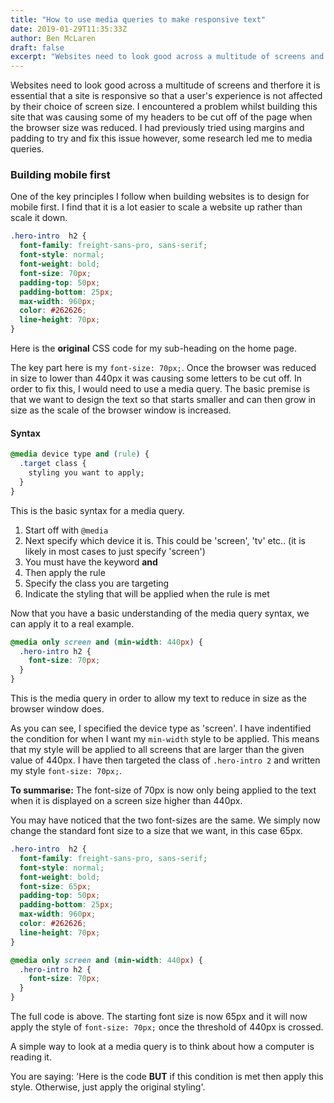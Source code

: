 ```yaml
---
title: "How to use media queries to make responsive text"
date: 2019-01-29T11:35:33Z
author: Ben McLaren
draft: false
excerpt: "Websites need to look good across a multitude of screens and therefore it is essential that a site is responsive so that a user's experience is not affected by their choice of screen size."
---
```


Websites need to look good across a multitude of screens and therfore it is essential that a site is responsive so that a user's experience is not affected by their choice of screen size. I encountered a problem whilst building this site that was causing some of my headers to be cut off of the page when the browser size was reduced. I had previously tried using margins and padding to try and fix this issue however, some research led me to media queries.

### Building mobile first

One of the key principles I follow when building websites is to design for mobile first. I find that it is a lot easier to scale a website up rather than scale it down.

```css
.hero-intro  h2 {
  font-family: freight-sans-pro, sans-serif;
  font-style: normal;
  font-weight: bold;
  font-size: 70px;
  padding-top: 50px;
  padding-bottom: 25px;
  max-width: 960px;
  color: #262626;
  line-height: 70px;
}

```

Here is the **original** CSS code for my sub-heading on the home page.

The key part here is my `font-size: 70px;`. Once the browser was reduced in size to lower than 440px it was causing some letters to be cut off. In order to fix this, I would need to use a media query. The basic premise is that we want to design the text so that starts smaller and can then grow in size as the scale of the browser window is increased.

#### Syntax

```css
@media device type and (rule) {
  .target class {
    styling you want to apply;
  }
}

```


This is the basic syntax for a media query.

1. Start off with `@media` <br>
2. Next specify which device it is. This could be 'screen', 'tv' etc.. (it is likely in most cases to just specify 'screen')<br>
3. You must have the keyword **and**<br>
4. Then apply the rule<br>
5. Specify the class you are targeting<br>
6. Indicate the styling that will be applied when the rule is met

Now that you have a basic understanding of the media query syntax, we can apply it to a real example.

```css
@media only screen and (min-width: 440px) {
  .hero-intro h2 {
    font-size: 70px;
  }
}

```

This is the media query in order to allow my text to reduce in size as the browser window does.

As you can see, I specified the device type as 'screen'. I have indentified the condition for when I want my `min-width` style to be applied. This means that my style will be applied to all screens that are larger than the given value of 440px. I have then targeted the class of `.hero-intro 2` and written my style `font-size: 70px;`.

**To summarise:** The font-size of 70px is now only being applied to the text when it is displayed on a screen size higher than 440px.

You may have noticed that the two font-sizes are the same. We simply now change the standard font size to a size that we want, in this case 65px.

```css
.hero-intro  h2 {
  font-family: freight-sans-pro, sans-serif;
  font-style: normal;
  font-weight: bold;
  font-size: 65px;
  padding-top: 50px;
  padding-bottom: 25px;
  max-width: 960px;
  color: #262626;
  line-height: 70px;
}

@media only screen and (min-width: 440px) {
  .hero-intro h2 {
    font-size: 70px;
  }
}
```


The full code is above. The starting font size is now 65px and it will now apply the style of `font-size: 70px;` once the threshold of 440px is crossed.

A simple way to look at a media query is to think about how a computer is reading it.

You are saying: 'Here is the code **BUT** if this condition is met then apply this style. Otherwise, just apply the original styling'.
